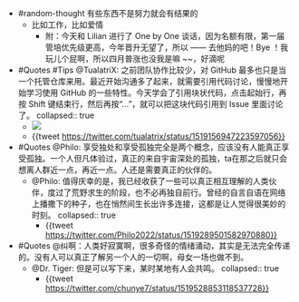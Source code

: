- #random-thought 有些东西不是努力就会有结果的
	- 比如工作，比如爱情
		- 附：今天和 Lilian 进行了 One by One 谈话，因为名额有限，第一届管培优先级更高，今年晋升无望了，所以 —— 去他妈的吧！Bye ！我玩儿个屁啊，所以四月普涨也没我是嘛 ~~，好滴呢
- #Quotes  #Tips @TualatriX: 之前团队协作比较少，对 GitHub 最多也只是当一个托管仓库来用。最近开始沟通多了起来，就需要引用代码讨论，慢慢地开始学习使用 GitHub 的一些特性。今天学会了引用块状代码，点击起始行，再按 Shift 键结束行，然后再按“…”，就可以把这块代码引用到 Issue 里面讨论了。
  collapsed:: true
	- ![](https://image-host-1255524710.cos.ap-beijing.myqcloud.com/img/FRUhMSTVUAAWO1U.jpg)
	- {{tweet https://twitter.com/tualatrix/status/1519156947223597056}}
- #Quotes @Philo: 享受独处和享受孤独完全是两个概念，应该没有人能真正享受孤独。一个人但凡体验过，真正的来自宇宙深处的孤独，ta在那之后就只会想离人群近一点，再近一点。人还是需要真正的伙伴的。
	- @Philo: 值得庆幸的是，我已经收获了一些可以真正相互理解的人类伙伴，度过了荒野求生的阶段，也不必再独自前行。曾经的自言自语在网络上播撒下的种子，也在悄然间生长出许多连接，这都是让人觉得很美妙的时刻。
	  collapsed:: true
		- {{tweet https://twitter.com/Philo2022/status/1519289501582970880}}
- #Quotes @纠啊：人类好寂寞啊，很多奇怪的情绪涌动，其实是无法完全传递的。没有人可以真正了解另一个人的一切啊，母女一场也做不到。
	- @Dr. Tiger: 但是可以写下来，某时某地有人会共鸣。
	  collapsed:: true
		- {{tweet https://twitter.com/chunye7/status/1519528853118537728}}